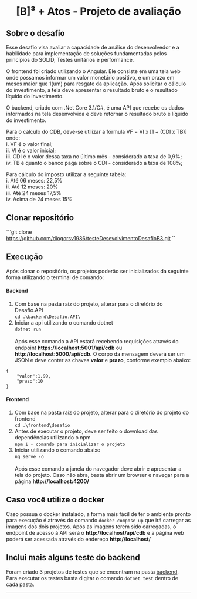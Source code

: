 <h1 align="center">
  [B]³ + Atos - Projeto de avaliação 
</h1>

## Sobre o desafio
<p>
Esse desafio visa avaliar a capacidade de análise do desenvolvedor e a habilidade para implementação de soluções fundamentadas pelos princípios do SOLID, Testes unitários e performance.
</p>
<p>
O frontend foi criado utilizando o Angular. Ele consiste em uma tela web onde possamos informar um valor monetário positivo, e um prazo em meses maior que 1(um) para resgate da aplicação. Após solicitar o cálculo do investimento, a tela deve apresentar o resultado bruto e o resultado líquido do investimento. 
</p>
<p>
O backend, criado com .Net Core 3.1/C#, é uma API que recebe os dados informados na tela desenvolvida e deve retornar o resultado bruto e líquido do investimento.<br>
</p>
<p>
Para o cálculo do CDB, deve-se utilizar a fórmula VF = VI x [1 + (CDI x TB)] onde:<br>
i. VF é o valor final;<br>
ii. VI é o valor inicial;<br>
iii. CDI é o valor dessa taxa no último mês - considerado a taxa de 0,9%;<br>
iv. TB é quanto o banco paga sobre o CDI - considerado a taxa de 108%;<br>
</p>
<p>
Para cálculo do imposto utilizar a seguinte tabela:<br>
i. Até 06 meses: 22,5%<br>
ii. Até 12 meses: 20%<br>
iii. Até 24 meses 17,5%<br>
iv. Acima de 24 meses 15%<br>
</p>

## Clonar repositório
```git clone https://github.com/diogorsv1986/testeDesevolvimentoDesafioB3.git ``

## Execução
Após clonar o repositório, os projetos poderão ser inicializados da seguinte forma utilizando o terminal de comando:
#### Backend
1. Com base na pasta raiz do projeto, alterar para o diretório do Desafio.API<br>
 ```cd .\backend\Desafio.API\```
2. Iniciar a api utilizando o comando dotnet<br>
```dotnet run```<br><br>
Após esse comando a API estará recebendo requisições através do endpoint **https://localhost:5001/api/cdb** ou **http://localhost:5000/api/cdb**. O corpo da mensagem deverá ser um JSON e deve conter as chaves __valor__ e __prazo__, conforme exemplo abaixo:<br>
```
{
	"valor":1.99,
	"prazo":10
}
```

#### Frontend
1. Com base na pasta raiz do projeto, alterar para o diretório do projeto do frontend<br>
 ```cd .\frontend\desafio```
2. Antes de executar o projeto, deve ser feito o download das dependências utilizando o npm<br>
```npm i - comando para inicializar o projeto```
3. Iniciar utilizando o comando abaixo<br>
```ng serve -o```<br><br>
Após esse comando a janela do navegador deve abrir e apresentar a tela do projeto. Caso não abra, basta abrir um browser e navegar para a página **http://localhost:4200/**

## Caso você utilize o docker
Caso possua o docker instalado, a forma mais fácil de ter o ambiente pronto para execução é através do comando ```docker-compose up``` que irá carregar as imagens dos dois projetos. Após as imagens terem sido carregadas, o endpoint de acesso à API será o **http://localhost/api/cdb** e a página web poderá ser acessada através do endereço **http://localhost/**<br>

## Inclui mais alguns teste do backend
Foram criado 3 projetos de testes que se encontram na pasta [backend](./backend/). Para executar os testes basta digitar o comando ```dotnet test``` dentro de cada pasta.
<hr>
